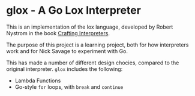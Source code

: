 
# glox - A Go Lox Interpreter

This is an implementation of the lox language, developed by Robert Nystrom in the book [Crafting Interpreters](https://craftinginterpreters.com/).

The purpose of this project is a learning project, both for how interpreters work and for Nick Savage to experiment with Go.

This has made a number of different design chocies, compared to the original interpreter. `glox` includes the following:
- Lambda Functions
- Go-style `for` loops, with `break` and `continue`
